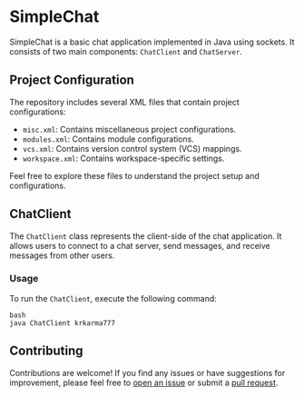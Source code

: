 # SimpleChat

SimpleChat is a basic chat application implemented in Java using sockets. It consists of two main components: `ChatClient` and `ChatServer`. 

## Project Configuration

The repository includes several XML files that contain project configurations:

- `misc.xml`: Contains miscellaneous project configurations.
- `modules.xml`: Contains module configurations.
- `vcs.xml`: Contains version control system (VCS) mappings.
- `workspace.xml`: Contains workspace-specific settings.

Feel free to explore these files to understand the project setup and configurations.

## ChatClient

The `ChatClient` class represents the client-side of the chat application. It allows users to connect to a chat server, send messages, and receive messages from other users.

### Usage

To run the `ChatClient`, execute the following command:

```
bash
java ChatClient krkarma777
```
## Contributing

Contributions are welcome! If you find any issues or have suggestions for improvement, please feel free to [open an issue](https://github.com/krkarma777/SimpleChat/issues) or submit a [pull request](https://github.com/krkarma777/SimpleChat/pulls).
